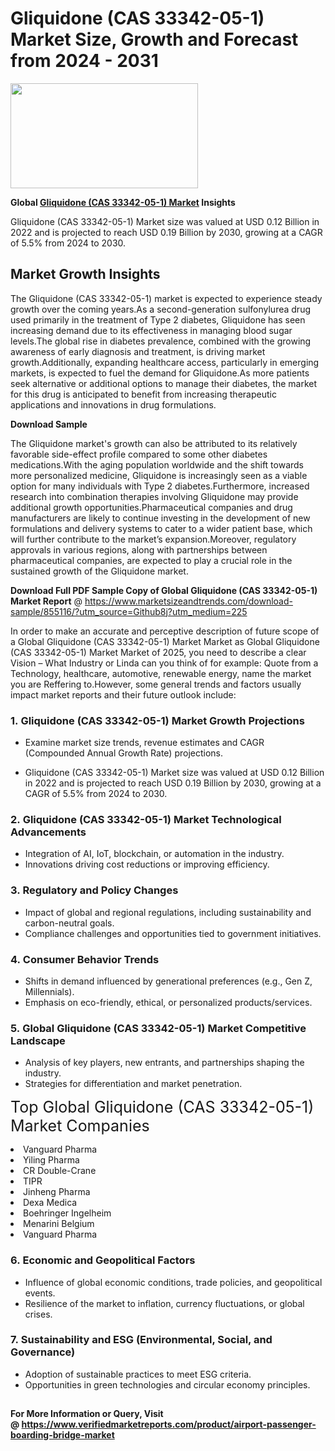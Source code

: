 <H1>Gliquidone (CAS 33342-05-1) Market Size, Growth and Forecast from 2024 - 2031</H1><img class="aligncenter size-medium wp-image-584254" src="https://thirdeyenews.in/wp-content/uploads/2024/09/Global-Market-Research-300x168.jpeg" alt="" width="300" height="168" /><p><strong>Global&nbsp;<a href="https://www.marketsizeandtrends.com/download-sample/855116/?utm_source=Github8j?utm_medium=225">Gliquidone (CAS 33342-05-1) Market</a> Insights</strong></p><p>Gliquidone (CAS 33342-05-1) Market size was valued at USD 0.12 Billion in 2022 and is projected to reach USD 0.19 Billion by 2030, growing at a CAGR of 5.5% from 2024 to 2030.</p><p><h2>Market Growth Insights</h2> <p>The Gliquidone (CAS 33342-05-1) market is expected to experience steady growth over the coming years.As a second-generation sulfonylurea drug used primarily in the treatment of Type 2 diabetes, Gliquidone has seen increasing demand due to its effectiveness in managing blood sugar levels.The global rise in diabetes prevalence, combined with the growing awareness of early diagnosis and treatment, is driving market growth.Additionally, expanding healthcare access, particularly in emerging markets, is expected to fuel the demand for Gliquidone.As more patients seek alternative or additional options to manage their diabetes, the market for this drug is anticipated to benefit from increasing therapeutic applications and innovations in drug formulations.</p> <p><strong>Download Sample</strong></p> <p>The Gliquidone market's growth can also be attributed to its relatively favorable side-effect profile compared to some other diabetes medications.With the aging population worldwide and the shift towards more personalized medicine, Gliquidone is increasingly seen as a viable option for many individuals with Type 2 diabetes.Furthermore, increased research into combination therapies involving Gliquidone may provide additional growth opportunities.Pharmaceutical companies and drug manufacturers are likely to continue investing in the development of new formulations and delivery systems to cater to a wider patient base, which will further contribute to the market’s expansion.Moreover, regulatory approvals in various regions, along with partnerships between pharmaceutical companies, are expected to play a crucial role in the sustained growth of the Gliquidone market.</p> <p><span class=""><strong>Download Full PDF Sample Copy of Global Gliquidone (CAS 33342-05-1) Market Report</strong> @ <a href="https://www.marketsizeandtrends.com/download-sample/855116/?utm_source=Github8j?utm_medium=225" target="_blank">https://www.marketsizeandtrends.com/download-sample/855116/?utm_source=Github8j?utm_medium=225</a></span></p><p>In order to make an accurate and perceptive description of future scope of a Global&nbsp;Gliquidone (CAS 33342-05-1) Market Market as Global&nbsp;Gliquidone (CAS 33342-05-1) Market Market of 2025, you need to describe a clear Vision &ndash; What Industry or Linda can you think of for example: Quote from a Technology, healthcare, automotive, renewable energy, name the market you are Reffering to.However, some general trends and factors usually impact market reports and their future outlook include:</p><h3>1.&nbsp;<strong>Gliquidone (CAS 33342-05-1) Market Growth Projections</strong></h3><ul><li>Examine market size trends, revenue estimates and CAGR (Compounded Annual Growth Rate) projections.</li><li><p>Gliquidone (CAS 33342-05-1) Market size was valued at USD 0.12 Billion in 2022 and is projected to reach USD 0.19 Billion by 2030, growing at a CAGR of 5.5% from 2024 to 2030.</p></li></ul><h3>2.&nbsp;<strong>Gliquidone (CAS 33342-05-1) Market Technological Advancements</strong></h3><ul><li>Integration of AI, IoT, blockchain, or automation in the industry.</li><li>Innovations driving cost reductions or improving efficiency.</li></ul><h3>3.&nbsp;<strong>Regulatory and Policy Changes</strong></h3><ul><li>Impact of global and regional regulations, including sustainability and carbon-neutral goals.</li><li>Compliance challenges and opportunities tied to government initiatives.</li></ul><h3>4.&nbsp;<strong>Consumer Behavior Trends</strong></h3><ul><li>Shifts in demand influenced by generational preferences (e.g., Gen Z, Millennials).</li><li>Emphasis on eco-friendly, ethical, or personalized products/services.</li></ul><h3>5.&nbsp;<strong>Global Gliquidone (CAS 33342-05-1) Market Competitive Landscape</strong></h3><ul><li>Analysis of key players, new entrants, and partnerships shaping the industry.</li><li>Strategies for differentiation and market penetration.</li></ul><p data-pm-slice="1 1 []"><span style="color: inherit; font-family: inherit; font-size: 25px;">Top Global Gliquidone (CAS 33342-05-1) Market Companies</span></p><div class="" data-test-id=""><p><li>Vanguard Pharma</li><li> Yiling Pharma</li><li> CR Double-Crane</li><li> TIPR</li><li> Jinheng Pharma</li><li> Dexa Medica</li><li> Boehringer Ingelheim</li><li> Menarini Belgium</li><li> Vanguard Pharma</li></p></div><h3>6.&nbsp;<strong>Economic and Geopolitical Factors</strong></h3><ul><li>Influence of global economic conditions, trade policies, and geopolitical events.</li><li>Resilience of the market to inflation, currency fluctuations, or global crises.</li></ul><h3>7.&nbsp;<strong>Sustainability and ESG (Environmental, Social, and Governance)</strong></h3><ul><li>Adoption of sustainable practices to meet ESG criteria.</li><li>Opportunities in green technologies and circular economy principles.</li></ul><h2><strong style="font-size: 14px;">For More Information or Query, Visit @&nbsp;</strong><a style="background-color: #ffffff; font-size: 14px;" href="https://www.marketsizeandtrends.com/report/gliquidone-cas-33342-05-1-market/" target="_blank">https://www.verifiedmarketreports.com/product/airport-passenger-boarding-bridge-market</a></h2>